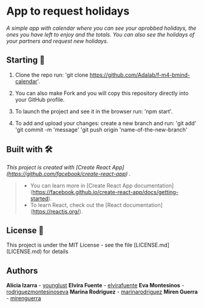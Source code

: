 # App to request holidays

_A simple app with calendar where you can see your aprobbed holidays, the ones you have left to enjoy and the totals. You can also see the holidays of your partners and request new holidays._

## Starting 🚀

1. Clone the repo run: 'git clone https://github.com/Adalab/f-m4-bmind-calendar'.

2. You can also make Fork and you will copy this repository directly into your GitHub profile.

3. To launch the project and see it in the browser run: 'npm start'.

4. To add and upload your changes: create a new branch and run:
     'git add' 
     'git commit -m 'message'
     'git push origin 'name-of-the-new-branch'

## Built with 🛠️

_This project is created with [Create React App] (https://github.com/facebook/create-react-app) ._
> - You can learn more in [Create React App documentation] (https://facebook.github.io/create-react-app/docs/getting-started).
> - To learn React, check out the [React documentation] (https://reactjs.org/).

## License 📄

This project is under the MIT License - see the file [LICENSE.md] (LICENSE.md) for details

## Authors

**Alicia Izarra** - [younglust](https://github.com/younglust)
**Elvira Fuente** - [elvirafuente](https://github.com/elvirafuente)
**Eva Montesinos** - [rodriguezmontesinoseva](https://github.com/rodriguezmontesinoseva)
**Marina Rodriguez** - [marinarodriguez](https://github.com/marinarodriguez)
**Miren Guerra** - [mirenguerra](https://github.com/mirenguerra)